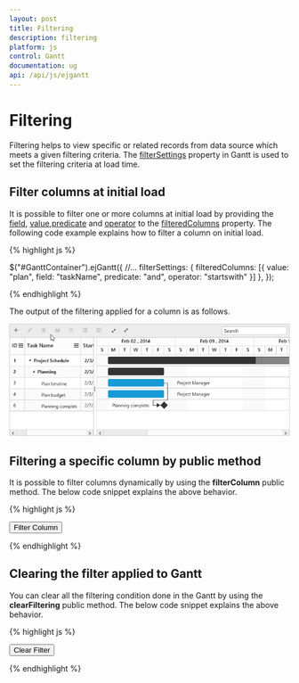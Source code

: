 ```yaml
---
layout: post
title: Filtering
description: filtering
platform: js
control: Gantt
documentation: ug
api: /api/js/ejgantt
---
```


# Filtering

Filtering helps to view specific or related records from data source which meets a given filtering criteria. The [filterSettings](/api/js/ejgantt#members:filtersettings) property in Gantt is used to set the filtering criteria at load time.

## Filter columns at initial load
It is possible to filter one or more columns at initial load by providing the [field](/api/js/ejgantt#members:filtersettings-filteredcolumns-field "filterSettings.filteredColumns.field"), [value](/api/js/ejgantt#members:filtersettings-filteredcolumns-value "filterSettings.filteredColumns.value"),[predicate](/api/js/ejgantt#members:filtersettings-filteredcolumns-predicate "filterSettings.filteredColumns.predicate") and [operator](/api/js/ejgantt#members:filtersettings-filteredcolumns-operator "filterSettings.filteredColumns.operator") to the [filteredColumns](/api/js/ejgantt#members:filtersettings-filteredcolumns) property. The following code example explains how to filter a column on initial load.

{% highlight js %}

$("#GanttContainer").ejGantt({
    //...
    filterSettings: {
        filteredColumns: [{
            value: "plan",
            field: "taskName",
            predicate: "and",
            operator: "startswith"
        }]
    },
});

{% endhighlight %}

The output of the filtering applied for a column is as follows.

![](Filtering_images/Filtering_img1.png)

## Filtering a specific column by public method

It is possible to filter columns dynamically by using the **filterColumn** public method. 
The below code snippet explains the above behavior.

{% highlight js %}

<button id="filterColumn">Filter Column</button>

<script type="text/javascript">
$("#GanttContainer").ejGantt({
    //...    
})

$("#filterColumn").click(function (args) {
       var obj = $("#GanttContainer").ejGantt("instance");
       obj.filterColumn("taskName", "startswith", "plan");
})
</script>

{% endhighlight %}


## Clearing the filter applied to Gantt

You can clear all the filtering condition done in the Gantt by using the **clearFiltering** public method. 
The below code snippet explains the above behavior.

{% highlight js %}

<button id="clearFilter">Clear Filter</button>

<script type="text/javascript">
$("#GanttContainer").ejGantt({
    //...    
})

$("#clearFilter").click(function (args) {
       var obj = $("#GanttContainer").ejGantt("instance");
       obj.clearFilter();
})
</script>

{% endhighlight %}
